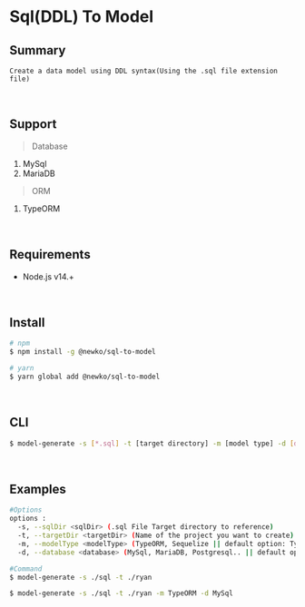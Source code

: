 # Sql(DDL) To Model

## Summary

```text
Create a data model using DDL syntax(Using the .sql file extension file)
```

<br/>

## Support

> Database

1. MySql
2. MariaDB

> ORM

1. TypeORM

<br/>

## Requirements

- Node.js v14.+

<br/>

## Install

```bash
# npm
$ npm install -g @newko/sql-to-model

# yarn
$ yarn global add @newko/sql-to-model
```

<br/>

## CLI

```bash
$ model-generate -s [*.sql] -t [target directory] -m [model type] -d [database]
```

<br/>

## Examples

```bash
#Options
options :
  -s, --sqlDir <sqlDir> (.sql File Target directory to reference)
  -t, --targetDir <targetDir> (Name of the project you want to create)
  -m, --modelType <modelType> (TypeORM, Sequelize || default option: TypeORM)
  -d, --database <database> (MySql, MariaDB, Postgresql.. || default option: MySql)

#Command
$ model-generate -s ./sql -t ./ryan

$ model-generate -s ./sql -t ./ryan -m TypeORM -d MySql
```
